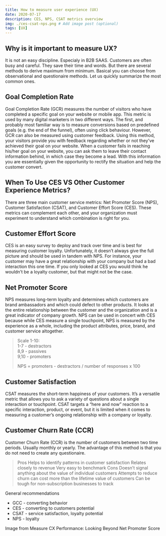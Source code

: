 ```yaml
---
title: How to measure user experience (UX)
date: 2020-07-17
description: CES, NPS, CSAT metrics overview
img: ./ces-csat-nps.png # Add image post (optional)
tags: [UX]
---
```

## Why is it important to measure UX?
It is not an easy discipline. Especialy in B2B SAAS. Customers are often busy and careful. They save their time and words. But there are several methods to derive maximum from minimum. Basical you can choose from observational and questionaire methods. Let us quickly summarize the most common ones.

## Goal Completion Rate
Goal Completion Rate (GCR) measures the number of visitors who have completed a specific goal on your website or mobile app. This metric is used by many digital marketers in two different ways. The first, and probably most familiar way is to measure conversions based on predefined goals (e.g. the end of the funnel), often using click behaviour. However, GCR can also be measured using customer feedback. Using this method, your visitors provide you with feedback regarding whether or not they’ve achieved their goal on your website. When a customer fails in reaching his/her goal on your website, you can ask them to leave their contact information behind, in which case they become a lead. With this information you are essentially given the opportunity to rectify the situation and help the customer convert.

## When To Use CES VS Other Customer Experience Metrics?
There are three main customer service metrics: Net Promoter Score (NPS), Customer Satisfaction (CSAT), and Customer Effort Score (CES). These metrics can complement each other, and your organization must experiment to understand which combination is right for you.

## Customer Effort Score
CES is an easy survey to deploy and track over time and is best for measuring customer loyalty. Unfortunately, it doesn’t always give the full picture and should be used in tandem with NPS. For instance, your customer may have a great relationship with your company but had a bad interaction this one time. If you only looked at CES you would think he wouldn’t be a loyalty customer, but that might not be the case.

## Net Promoter Score
NPS measures long-term loyalty and determines which customers are brand ambassadors and which could defect to other products. It looks at the entire relationship between the customer and the organization and is a great indicator of company growth. NPS can be used in concert with CES because while CES measure a single touchpoint, NPS is measured by the experience as a whole, including the product attributes, price, brand, and customer service altogether.

> Scale 1-10:  
> 1-7 - destractors  
> 8,9 - passives  
> 9,10 - promoters  
> 
> NPS = promoters - destractors / number of responses x 100

## Customer Satisfaction
CSAT measures the short-term happiness of your customers. It’s a versatile metric that allows you to ask a variety of questions about a single interaction or touchpoint. CSAT targets a “here and now” reaction to a specific interaction, product, or event, but it is limited when it comes to measuring a customer’s ongoing relationship with a company or loyalty.

## Customer Churn Rate (CCR)
Customer Churn Rate (CCR) is the number of customers between two time periods. Usually monthly or yearly. The advantage of this method is that you do not need to create any questionaire.
> Pros
> Helps to identify patterns in customer satisfaction
> Relates closely to revenue
> Very easy to benchmark
> Cons
> Doesn’t signal anything about the value of individual customers
> Attempts to reduce churn can cost more than the lifetime value of customers
> Can be tough for non-subscription businesses to track

General recommendations
- GCC - converting behavior
- CES - converting to customers potential
- CSAT - service satisfaction, loyalty potential
- NPS - loyalty

Image from Measure CX Performance: Looking Beyond Net Promoter Score